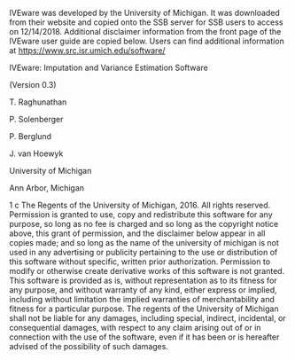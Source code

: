 IVEware was developed by the University of Michigan. It was downloaded from their 
	website and copied onto the SSB server for SSB users to access on 12/14/2018. 
	Additional disclaimer information from the front page of the IVEware user 
	guide are copied below. Users can find additional information at 
	https://www.src.isr.umich.edu/software/


IVEware: Imputation and Variance Estimation Software

(Version 0.3)

T. Raghunathan

P. Solenberger

P. Berglund

J. van Hoewyk

University of Michigan

Ann Arbor, Michigan

1 c The Regents of the University of Michigan, 2016. All rights reserved. Permission is granted
to use, copy and redistribute this software for any purpose, so long as no fee is charged and so
long as the copyright notice above, this grant of permission, and the disclaimer below appear in all
copies made; and so long as the name of the university of michigan is not used in any advertising
or publicity pertaining to the use or distribution of this software without specific, written prior
authorization. Permission to modify or otherwise create derivative works of this software is not
granted. This software is provided as is, without representation as to its fitness for any purpose, and
without warranty of any kind, either express or implied, including without limitation the implied
warranties of merchantability and fitness for a particular purpose. The regents of the University of
Michigan shall not be liable for any damages, including special, indirect, incidental, or consequential
damages, with respect to any claim arising out of or in connection with the use of the software,
even if it has been or is hereafter advised of the possibility of such damages.



